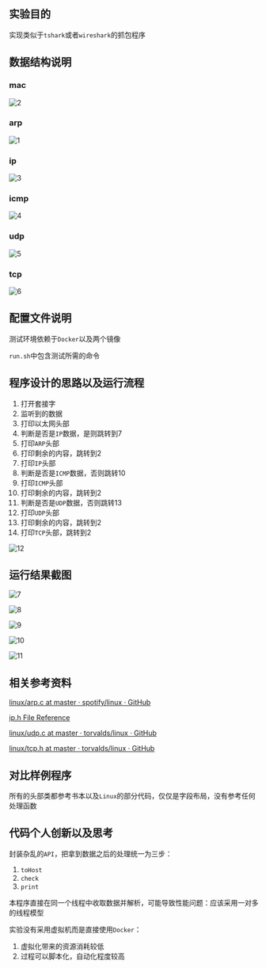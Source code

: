 ## 实验目的 ##

实现类似于`tshark`或者`wireshark`的抓包程序

## 数据结构说明 ##

### mac ###

![2](2.jpg)

### arp ###

![1](1.jpg)

### ip ###

![3](3.jpg)

### icmp ###

![4](4.jpg)

### udp ###

![5](5.jpg)

### tcp ###

![6](6.jpg)

## 配置文件说明 ##

测试环境依赖于`Docker`以及两个镜像

`run.sh`中包含测试所需的命令

## 程序设计的思路以及运行流程 ##

1. 打开套接字
2. 监听到的数据
3. 打印以太网头部
4. 判断是否是`IP`数据，是则跳转到7
5. 打印`ARP`头部
6. 打印剩余的内容，跳转到2
7. 打印`IP`头部
8. 判断是否是`ICMP`数据，否则跳转10
9. 打印`ICMP`头部
10. 打印剩余的内容，跳转到2
11. 判断是否是`UDP`数据，否则跳转13
12. 打印`UDP`头部
13. 打印剩余的内容，跳转到2
14. 打印`TCP`头部，跳转到2

![12](12.jpg)

## 运行结果截图 ##

![7](7.jpg)

![8](8.jpg)

![9](9.jpg)

![10](10.jpg)

![11](11.jpg)

## 相关参考资料 ##

[linux/arp.c at master · spotify/linux · GitHub](https://github.com/spotify/linux/blob/master/net/ipv4/arp.c)

[ip.h File Reference](https://github.com/spotify/linux/blob/master/net/ipv4/arp.c)

[linux/udp.c at master · torvalds/linux · GitHub](https://github.com/torvalds/linux/blob/master/net/ipv4/udp.c)

[linux/tcp.h at master · torvalds/linux · GitHub](https://github.com/torvalds/linux/blob/master/include/net/tcp.h)

## 对比样例程序 ##

所有的头部类都参考书本以及`Linux`的部分代码，仅仅是字段布局，没有参考任何处理函数

## 代码个人创新以及思考 ##

封装杂乱的`API`，把拿到数据之后的处理统一为三步：

1. `toHost`
2. `check`
3. `print`

本程序直接在同一个线程中收取数据并解析，可能导致性能问题：应该采用一对多的线程模型

实验没有采用虚拟机而是直接使用`Docker`：

1. 虚拟化带来的资源消耗较低
2. 过程可以脚本化，自动化程度较高
